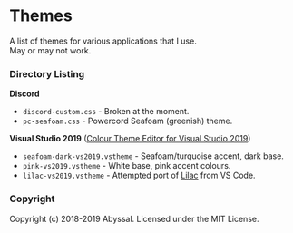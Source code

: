 # Themes
A list of themes for various applications that I use.   
May or may not work.  

### Directory Listing
**Discord**  
- `discord-custom.css` - Broken at the moment.
- `pc-seafoam.css` - Powercord Seafoam (greenish) theme.
  
**Visual Studio 2019** ([Colour Theme Editor for Visual Studio 2019](https://marketplace.visualstudio.com/items?itemName=VisualStudioPlatformTeam.VisualStudio2019ColorThemeEditor))
- `seafoam-dark-vs2019.vstheme` - Seafoam/turquoise accent, dark base.
- `pink-vs2019.vstheme` - White base, pink accent colours.
- `lilac-vs2019.vstheme` - Attempted port of [Lilac](https://marketplace.visualstudio.com/items?itemName=shubham-saudolla.lilac) from VS Code.
  
  
### Copyright
Copyright (c) 2018-2019 Abyssal. Licensed under the MIT License.  
